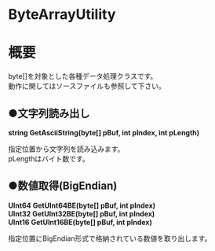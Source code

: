 # ByteArrayUtility
**概要**
==========
byte[]を対象とした各種データ処理クラスです。  
動作に関してはソースファイルも参照して下さい。

●**文字列読み出し**
------
**string GetAsciiString(byte[] pBuf, int pIndex, int pLength)**  

指定位置から文字列を読み込みます。  
pLengthはバイト数です。  

●**数値取得(BigEndian)**
------
**UInt64 GetUInt64BE(byte[] pBuf, int pIndex)**  
**UInt32 GetUInt32BE(byte[] pBuf, int pIndex)**  
**UInt16 GetUInt16BE(byte[] pBuf, int pIndex)**  

指定位置にBigEndian形式で格納されている数値を取り出します。  
